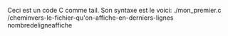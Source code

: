 Ceci est un code C comme tail.
Son syntaxe est le voici: ./mon_premier.c /cheminvers-le-fichier-qu'on-affiche-en-derniers-lignes nombredeligneaffiche
